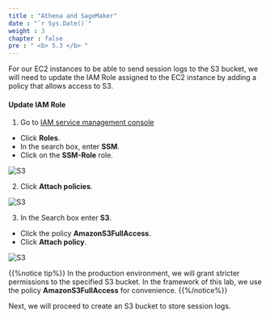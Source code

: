 ```yaml
---
title : "Athena and SageMaker"
date : "`r Sys.Date()`"
weight : 3
chapter : false
pre : " <b> 5.3 </b> "
---
```


For our EC2 instances to be able to send session logs to the S3 bucket, we will need to update the IAM Role assigned to the EC2 instance by adding a policy that allows access to S3.

#### Update IAM Role

1. Go to [IAM service management console](https://console.aws.amazon.com/iamv2/home?#/home)
  + Click **Roles**.
  + In the search box, enter **SSM**.
  + Click on the **SSM-Role** role.

![S3](/images/4.s3/002-s3.png)

2. Click **Attach policies**.
 
![S3](/images/4.s3/003-s3.png)

3. In the Search box enter **S3**.
  + Click the policy **AmazonS3FullAccess**.
  + Click **Attach policy**.
 
![S3](/images/4.s3/004-s3.png)
 
{{%notice tip%}}
In the production environment, we will grant stricter permissions to the specified S3 bucket. In the framework of this lab, we use the policy **AmazonS3FullAccess** for convenience.
{{%/notice%}}

Next, we will proceed to create an S3 bucket to store session logs.